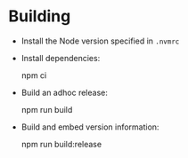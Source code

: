 # Building

- Install the Node version specified in `.nvmrc`
- Install dependencies:

  npm ci

- Build an adhoc release:

  npm run build

- Build and embed version information:

  npm run build:release
